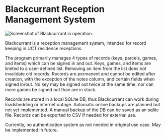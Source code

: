 # Blackcurrant Reception Management System

![Screenshot of Blackcurrant in operation.](https://github.com/lukedaviskzn/blackcurrant/assets/18900683/ec32290a-4234-4afc-bed6-4ed36e59d302)

Blackcurrant is a reception management system, intended for record keeping in UCT residence receptions.

The program primarily manages 4 types of records (keys, parcels, games, and items) which can be signed in and out.
Keys, games, and items are limited to a user-defined list. Removing an item from the list does not invalidate old records.
Records are permanent and cannot be edited after creation, with the exception of the notes column, and certain fields when 
signed in/out. No key may be signed out twice at the same time, nor can more games be signed out than are in stock.

Records are stored in a local SQLite DB, thus Blackcurrant can work during loadshedding or internet outage. Automatic 
online backups are planned but not yet implemented. A manual backup of the DB can be saved as an sqlite file.
Records can be exported to CSV if needed for external use.

Currently, no authentication system as not needed in original use case. May be implemented in future.
